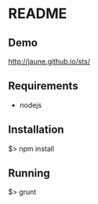 README
======

Demo
-------

http://jaune.github.io/sts/

Requirements
------------

* nodejs

Installation
------------

$> npm install

Running
-------

$> grunt
